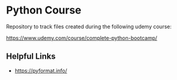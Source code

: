 # Python Course

Repository to track files created during the following udemy course:

https://www.udemy.com/course/complete-python-bootcamp/

## Helpful Links
- https://pyformat.info/